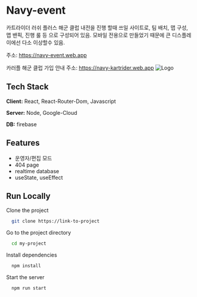 
# Navy-event

카트라이더 러쉬 플러스 해군 클럽 내전을 진행 할때 쓰일 사이트로, 팀 배치, 맵 구성, 맵 밴픽, 진행 룰 등 으로 구성되어 있음.
모바일 전용으로 만들었기 때문에 큰 디스플레이에선 다소 이상할수 있음.


주소: https://navy-event.web.app

카러플 해군 클럽 가입 안내 주소: https://navy-kartrider.web.app
![Logo](https://navy-event.web.app/images/emblem.png)




## Tech Stack

**Client:** React, React-Router-Dom, Javascript

**Server:** Node, Google-Cloud

**DB:** firebase


## Features

- 운영자/편집 모드
- 404 page
- realtime database
- useState, useEffect

## Run Locally

Clone the project

```bash
  git clone https://link-to-project
```

Go to the project directory

```bash
  cd my-project
```

Install dependencies

```bash
  npm install
```

Start the server

```bash
  npm run start
```
